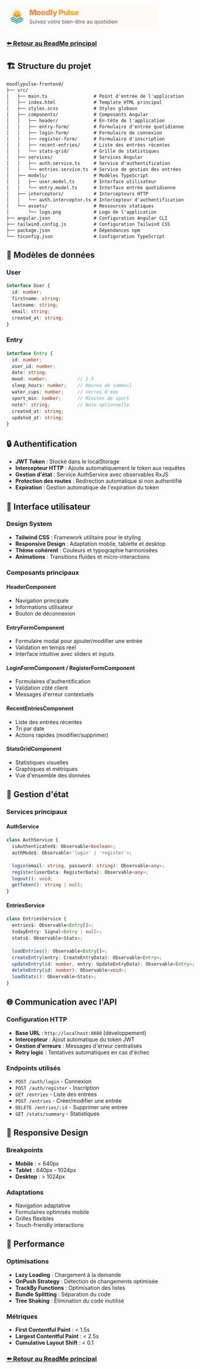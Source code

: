 ![MoodlyPulse Banner](../MoodlyPulse_ReadMe_Header.png)

### [⬅️ Retour au ReadMe principal](README.md)

## 🏗️ Structure du projet

```
moodlypulse-frontend/
├── src/
│   ├── main.ts                 # Point d'entrée de l'application
│   ├── index.html              # Template HTML principal
│   ├── styles.scss             # Styles globaux
│   ├── components/             # Composants Angular
│   │   ├── header/             # En-tête de l'application
│   │   ├── entry-form/         # Formulaire d'entrée quotidienne
│   │   ├── login-form/         # Formulaire de connexion
│   │   ├── register-form/      # Formulaire d'inscription
│   │   ├── recent-entries/     # Liste des entrées récentes
│   │   └── stats-grid/         # Grille de statistiques
│   ├── services/               # Services Angular
│   │   ├── auth.service.ts     # Service d'authentification
│   │   └── entries.service.ts  # Service de gestion des entrées
│   ├── models/                 # Modèles TypeScript
│   │   ├── user.model.ts       # Interface utilisateur
│   │   └── entry.model.ts      # Interface entrée quotidienne
│   ├── interceptors/           # Intercepteurs HTTP
│   │   └── auth.interceptor.ts # Intercepteur d'authentification
│   └── assets/                 # Ressources statiques
│       └── logo.png            # Logo de l'application
├── angular.json                # Configuration Angular CLI
├── tailwind.config.js          # Configuration Tailwind CSS
├── package.json                # Dépendances npm
└── tsconfig.json               # Configuration TypeScript
```

## 📝 Modèles de données

### User
```typescript
interface User {
  id: number;
  firstname: string;
  lastname: string;
  email: string;
  created_at: string;
}
```

### Entry
```typescript
interface Entry {
  id: number;
  user_id: number;
  date: string;
  mood: number;           // 1-5
  sleep_hours: number;    // Heures de sommeil
  water_cups: number;     // Verres d'eau
  sport_min: number;      // Minutes de sport
  note?: string;          // Note optionnelle
  created_at: string;
  updated_at: string;
}
```

## 🔒 Authentification

- **JWT Token** : Stocké dans le localStorage
- **Intercepteur HTTP** : Ajoute automatiquement le token aux requêtes
- **Gestion d'état** : Service AuthService avec observables RxJS
- **Protection des routes** : Redirection automatique si non authentifié
- **Expiration** : Gestion automatique de l'expiration du token

## 🎨 Interface utilisateur

### Design System
- **Tailwind CSS** : Framework utilitaire pour le styling
- **Responsive Design** : Adaptation mobile, tablette et desktop
- **Thème cohérent** : Couleurs et typographie harmonisées
- **Animations** : Transitions fluides et micro-interactions

### Composants principaux

#### HeaderComponent
- Navigation principale
- Informations utilisateur
- Bouton de déconnexion

#### EntryFormComponent
- Formulaire modal pour ajouter/modifier une entrée
- Validation en temps réel
- Interface intuitive avec sliders et inputs

#### LoginFormComponent / RegisterFormComponent
- Formulaires d'authentification
- Validation côté client
- Messages d'erreur contextuels

#### RecentEntriesComponent
- Liste des entrées récentes
- Tri par date
- Actions rapides (modifier/supprimer)

#### StatsGridComponent
- Statistiques visuelles
- Graphiques et métriques
- Vue d'ensemble des données

## 🔄 Gestion d'état

### Services principaux

#### AuthService
```typescript
class AuthService {
  isAuthenticated$: Observable<boolean>;
  authMode$: Observable<'login' | 'register'>;
  
  login(email: string, password: string): Observable<any>;
  register(userData: RegisterData): Observable<any>;
  logout(): void;
  getToken(): string | null;
}
```

#### EntriesService
```typescript
class EntriesService {
  entries$: Observable<Entry[]>;
  todayEntry: Signal<Entry | null>;
  stats$: Observable<Stats>;
  
  loadEntries(): Observable<Entry[]>;
  createEntry(entry: CreateEntryData): Observable<Entry>;
  updateEntry(id: number, entry: UpdateEntryData): Observable<Entry>;
  deleteEntry(id: number): Observable<void>;
  loadStats(): Observable<Stats>;
}
```

## 🌐 Communication avec l'API

### Configuration HTTP
- **Base URL** : `http://localhost:8080` (développement)
- **Intercepteur** : Ajout automatique du token JWT
- **Gestion d'erreurs** : Messages d'erreur centralisés
- **Retry logic** : Tentatives automatiques en cas d'échec

### Endpoints utilisés
- `POST /auth/login` - Connexion
- `POST /auth/register` - Inscription
- `GET /entries` - Liste des entrées
- `POST /entries` - Créer/modifier une entrée
- `DELETE /entries/:id` - Supprimer une entrée
- `GET /stats/summary` - Statistiques

## 📱 Responsive Design

### Breakpoints
- **Mobile** : < 640px
- **Tablet** : 640px - 1024px
- **Desktop** : > 1024px

### Adaptations
- Navigation adaptative
- Formulaires optimisés mobile
- Grilles flexibles
- Touch-friendly interactions

## 🚀 Performance

### Optimisations
- **Lazy Loading** : Chargement à la demande
- **OnPush Strategy** : Détection de changements optimisée
- **TrackBy Functions** : Optimisation des listes
- **Bundle Splitting** : Séparation du code
- **Tree Shaking** : Élimination du code inutilisé

### Métriques
- **First Contentful Paint** : < 1.5s
- **Largest Contentful Paint** : < 2.5s
- **Cumulative Layout Shift** : < 0.1

### [⬅️ Retour au ReadMe principal](README.md) 